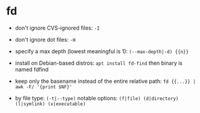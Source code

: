# fd

- don't ignore CVS-ignored files:
`-I`

- don't ignore dot files:
`-H`

- specify a max depth (lowest meaningful is 1):
`(--max-depth|-d) {{n}}`

- install on Debian-based distros:
`apt install fd-find`
then binary is named fdfind

- keep only the basename instead of the entire relative path:
`fd {{...}} | awk -F/ '{print $NF}'`

- by file type:
`(-t|--type)`
notable options:
`(f|file) (d|directory) (l|symlink) (x|executable)`
